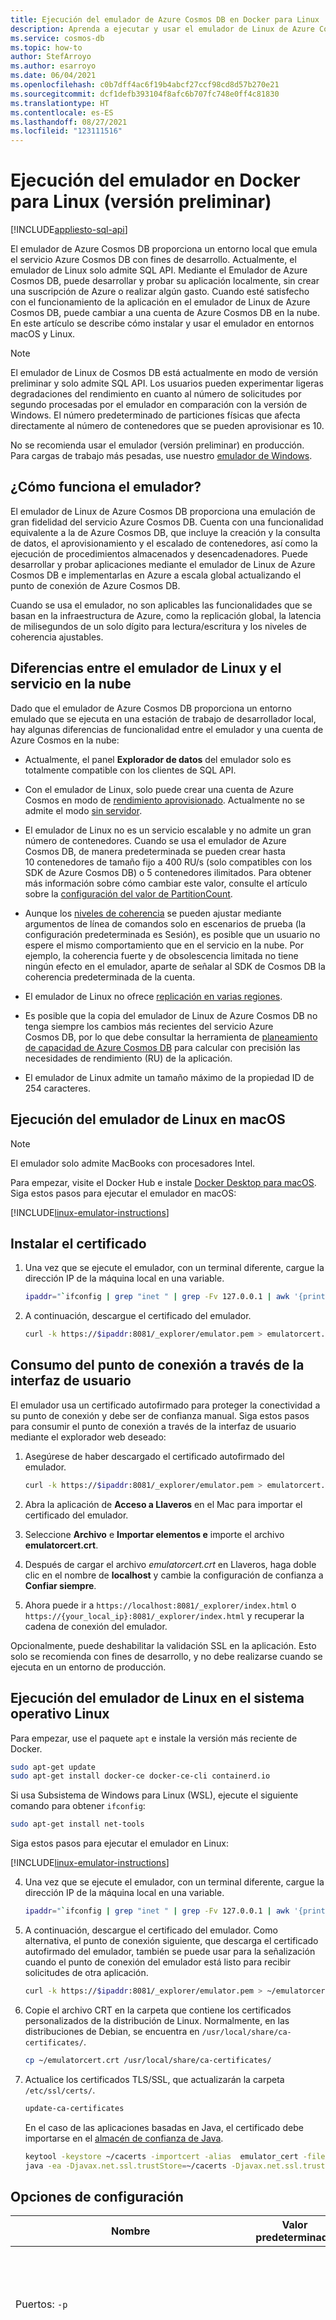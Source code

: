 ```yaml
---
title: Ejecución del emulador de Azure Cosmos DB en Docker para Linux
description: Aprenda a ejecutar y usar el emulador de Linux de Azure Cosmos DB en Linux y macOS. Con el emulador, puede desarrollar y probar una aplicación localmente de forma gratuita, sin necesidad de una suscripción a Azure.
ms.service: cosmos-db
ms.topic: how-to
author: StefArroyo
ms.author: esarroyo
ms.date: 06/04/2021
ms.openlocfilehash: c0b7dff4ac6f19b4abcf27ccf98cd8d57b270e21
ms.sourcegitcommit: dcf1defb393104f8afc6b707fc748e0ff4c81830
ms.translationtype: HT
ms.contentlocale: es-ES
ms.lasthandoff: 08/27/2021
ms.locfileid: "123111516"
---
```

# <a name="run-the-emulator-on-docker-for-linux-preview"></a>Ejecución del emulador en Docker para Linux (versión preliminar)
[!INCLUDE[appliesto-sql-api](includes/appliesto-sql-api.md)]

El emulador de Azure Cosmos DB proporciona un entorno local que emula el servicio Azure Cosmos DB con fines de desarrollo. Actualmente, el emulador de Linux solo admite SQL API. Mediante el Emulador de Azure Cosmos DB, puede desarrollar y probar su aplicación localmente, sin crear una suscripción de Azure o realizar algún gasto. Cuando esté satisfecho con el funcionamiento de la aplicación en el emulador de Linux de Azure Cosmos DB, puede cambiar a una cuenta de Azure Cosmos DB en la nube. En este artículo se describe cómo instalar y usar el emulador en entornos macOS y Linux.

> [!NOTE]
> El emulador de Linux de Cosmos DB está actualmente en modo de versión preliminar y solo admite SQL API. Los usuarios pueden experimentar ligeras degradaciones del rendimiento en cuanto al número de solicitudes por segundo procesadas por el emulador en comparación con la versión de Windows. El número predeterminado de particiones físicas que afecta directamente al número de contenedores que se pueden aprovisionar es 10.
> 
> No se recomienda usar el emulador (versión preliminar) en producción. Para cargas de trabajo más pesadas, use nuestro [emulador de Windows](local-emulator.md).

## <a name="how-does-the-emulator-work"></a>¿Cómo funciona el emulador?

El emulador de Linux de Azure Cosmos DB proporciona una emulación de gran fidelidad del servicio Azure Cosmos DB. Cuenta con una funcionalidad equivalente a la de Azure Cosmos DB, que incluye la creación y la consulta de datos, el aprovisionamiento y el escalado de contenedores, así como la ejecución de procedimientos almacenados y desencadenadores. Puede desarrollar y probar aplicaciones mediante el emulador de Linux de Azure Cosmos DB e implementarlas en Azure a escala global actualizando el punto de conexión de Azure Cosmos DB.

Cuando se usa el emulador, no son aplicables las funcionalidades que se basan en la infraestructura de Azure, como la replicación global, la latencia de milisegundos de un solo dígito para lectura/escritura y los niveles de coherencia ajustables.

## <a name="differences-between-the-linux-emulator-and-the-cloud-service"></a>Diferencias entre el emulador de Linux y el servicio en la nube
Dado que el emulador de Azure Cosmos DB proporciona un entorno emulado que se ejecuta en una estación de trabajo de desarrollador local, hay algunas diferencias de funcionalidad entre el emulador y una cuenta de Azure Cosmos en la nube:

- Actualmente, el panel **Explorador de datos** del emulador solo es totalmente compatible con los clientes de SQL API.

- Con el emulador de Linux, solo puede crear una cuenta de Azure Cosmos en modo de [rendimiento aprovisionado](set-throughput.md). Actualmente no se admite el modo [sin servidor](serverless.md).

- El emulador de Linux no es un servicio escalable y no admite un gran número de contenedores. Cuando se usa el emulador de Azure Cosmos DB, de manera predeterminada se pueden crear hasta 10 contenedores de tamaño fijo a 400 RU/s (solo compatibles con los SDK de Azure Cosmos DB) o 5 contenedores ilimitados. Para obtener más información sobre cómo cambiar este valor, consulte el artículo sobre la [configuración del valor de PartitionCount](emulator-command-line-parameters.md#set-partitioncount).

- Aunque los [niveles de coherencia](consistency-levels.md) se pueden ajustar mediante argumentos de línea de comandos solo en escenarios de prueba (la configuración predeterminada es Sesión), es posible que un usuario no espere el mismo comportamiento que en el servicio en la nube. Por ejemplo, la coherencia fuerte y de obsolescencia limitada no tiene ningún efecto en el emulador, aparte de señalar al SDK de Cosmos DB la coherencia predeterminada de la cuenta.

- El emulador de Linux no ofrece [replicación en varias regiones](distribute-data-globally.md).

- Es posible que la copia del emulador de Linux de Azure Cosmos DB no tenga siempre los cambios más recientes del servicio Azure Cosmos DB, por lo que debe consultar la herramienta de [planeamiento de capacidad de Azure Cosmos DB](estimate-ru-with-capacity-planner.md) para calcular con precisión las necesidades de rendimiento (RU) de la aplicación.

- El emulador de Linux admite un tamaño máximo de la propiedad ID de 254 caracteres.

## <a name="run-the-linux-emulator-on-macos"></a><a id="run-on-macos"></a>Ejecución del emulador de Linux en macOS

> [!NOTE]
> El emulador solo admite MacBooks con procesadores Intel.

Para empezar, visite el Docker Hub e instale [Docker Desktop para macOS](https://hub.docker.com/editions/community/docker-ce-desktop-mac/). Siga estos pasos para ejecutar el emulador en macOS:

[!INCLUDE[linux-emulator-instructions](includes/linux-emulator-instructions.md)]

## <a name="install-the-certificate"></a><a id="install-certificate"></a>Instalar el certificado

1. Una vez que se ejecute el emulador, con un terminal diferente, cargue la dirección IP de la máquina local en una variable.

    ```bash
    ipaddr="`ifconfig | grep "inet " | grep -Fv 127.0.0.1 | awk '{print $2}' | head -n 1`"
    ```

1. A continuación, descargue el certificado del emulador.

    ```bash
    curl -k https://$ipaddr:8081/_explorer/emulator.pem > emulatorcert.crt
    ```


## <a name="consume-the-endpoint-via-ui"></a><a id="consume-endpoint-ui"></a>Consumo del punto de conexión a través de la interfaz de usuario

El emulador usa un certificado autofirmado para proteger la conectividad a su punto de conexión y debe ser de confianza manual. Siga estos pasos para consumir el punto de conexión a través de la interfaz de usuario mediante el explorador web deseado:

1. Asegúrese de haber descargado el certificado autofirmado del emulador.

   ```bash
   curl -k https://$ipaddr:8081/_explorer/emulator.pem > emulatorcert.crt
   ```

1. Abra la aplicación de **Acceso a Llaveros** en el Mac para importar el certificado del emulador.

1. Seleccione **Archivo** e **Importar elementos e**  importe el archivo **emulatorcert.crt**.

1. Después de cargar el archivo *emulatorcert.crt* en Llaveros, haga doble clic en el nombre de **localhost** y cambie la configuración de confianza a **Confiar siempre**.

1. Ahora puede ir a `https://localhost:8081/_explorer/index.html` o `https://{your_local_ip}:8081/_explorer/index.html` y recuperar la cadena de conexión del emulador.

Opcionalmente, puede deshabilitar la validación SSL en la aplicación. Esto solo se recomienda con fines de desarrollo, y no debe realizarse cuando se ejecuta en un entorno de producción.

## <a name="run-the-linux-emulator-on-linux-os"></a><a id="run-on-linux"></a>Ejecución del emulador de Linux en el sistema operativo Linux

Para empezar, use el paquete `apt` e instale la versión más reciente de Docker.

```bash
sudo apt-get update
sudo apt-get install docker-ce docker-ce-cli containerd.io
```

Si usa Subsistema de Windows para Linux (WSL), ejecute el siguiente comando para obtener `ifconfig`:

```bash
sudo apt-get install net-tools
```

Siga estos pasos para ejecutar el emulador en Linux:

[!INCLUDE[linux-emulator-instructions](includes/linux-emulator-instructions.md)]

4. Una vez que se ejecute el emulador, con un terminal diferente, cargue la dirección IP de la máquina local en una variable.

    ```bash
    ipaddr="`ifconfig | grep "inet " | grep -Fv 127.0.0.1 | awk '{print $2}' | head -n 1`"
    ```

5. A continuación, descargue el certificado del emulador. Como alternativa, el punto de conexión siguiente, que descarga el certificado autofirmado del emulador, también se puede usar para la señalización cuando el punto de conexión del emulador está listo para recibir solicitudes de otra aplicación.

    ```bash
    curl -k https://$ipaddr:8081/_explorer/emulator.pem > ~/emulatorcert.crt
    ```

6. Copie el archivo CRT en la carpeta que contiene los certificados personalizados de la distribución de Linux. Normalmente, en las distribuciones de Debian, se encuentra en `/usr/local/share/ca-certificates/`.

   ```bash
   cp ~/emulatorcert.crt /usr/local/share/ca-certificates/
   ```

7. Actualice los certificados TLS/SSL, que actualizarán la carpeta `/etc/ssl/certs/`.

   ```bash
   update-ca-certificates
   ```

    En el caso de las aplicaciones basadas en Java, el certificado debe importarse en el [almacén de confianza de Java](local-emulator-export-ssl-certificates.md).

    ```bash
    keytool -keystore ~/cacerts -importcert -alias  emulator_cert -file ~/emulatorcert.crt
    java -ea -Djavax.net.ssl.trustStore=~/cacerts -Djavax.net.ssl.trustStorePassword="changeit" $APPLICATION_ARGUMENTS
    ```

## <a name="configuration-options"></a><a id="config-options"></a>Opciones de configuración

|Nombre  |Valor predeterminado  |Descripción  |
|---------|---------|---------|
|  Puertos: `-p`   |         |   Actualmente, el punto de conexión del emulador solo necesita los puertos 8081 y 10251-10255.     |
| `AZURE_COSMOS_EMULATOR_PARTITION_COUNT`    |    10     |    Controla el número total de particiones físicas, que a cambio controla el número de contenedores que se pueden crear y pueden existir en un momento dado. Se recomienda empezar por valores pequeños para mejorar el tiempo de actividad de inicio del emulador, es decir, 3.     |
|  Memoria: `-m`   |         | En memoria, se requieren 3 GB o más.     |
| Núcleos: `--cpus`  |         |   Asegúrese de aprovisionar suficiente memoria y núcleos de CPU. Aunque el emulador podría ejecutarse con tan solo 0,5 núcleos (muy lentos), se recomiendan al menos 2 núcleos.      |
|`AZURE_COSMOS_EMULATOR_ENABLE_DATA_PERSISTENCE`  | false  | Esta configuración usada por el emulador ayudará a conservar los datos entre reinicios de contenedor.  |

## <a name="troubleshoot-issues"></a><a id="troubleshoot-issues"></a>Solución de problemas

En esta sección se proporcionan sugerencias para solucionar errores al usar el emulador de Linux.

### <a name="connectivity-issues"></a>Problemas de conectividad

#### <a name="my-app-cant-connect-to-emulator-endpoint-the-ssl-connection-could-not-be-established-or-i-cant-start-the-data-explorer"></a>Mi aplicación no se puede conectar al punto de conexión del emulador ("No se pudo establecer la conexión SSL") o no puedo iniciar el Explorador de datos

- Asegúrese de que el emulador se está ejecutando con el siguiente comando:

    ```bash
    docker ps --all
    ```

- Compruebe que el contenedor específico del emulador está en estado de ejecución.

- Compruebe que ninguna otra aplicación usa puertos del emulador: 8081 y 10250-10255.

- Compruebe que el puerto 8081 del contenedor está asignado correctamente y es accesible desde un entorno fuera del contenedor.  

   ```bash
   netstat -lt
   ```

- Intente acceder al punto de conexión y al puerto del emulador mediante la dirección IP del contenedor de Docker en lugar de "localhost".

- Asegúrese de que el certificado autofirmado del emulador se ha agregado correctamente a [Llaveros](#consume-endpoint-ui).

- En el caso de las aplicaciones de Java, asegúrese de haber importado el certificado en la [sección Almacén de certificados de Java](#run-on-linux).

- En el caso de las aplicaciones .NET, puede deshabilitar la validación SSL:

# <a name="net-standard-21"></a>[.NET Standard 2.1+](#tab/ssl-netstd21)

Con cualquier aplicación que se ejecute en un marco compatible con .NET Standard 2.1 o posterior, se puede aprovechar `CosmosClientOptions.HttpClientFactory`:

[!code-csharp[Main](~/samples-cosmosdb-dotnet-v3/Microsoft.Azure.Cosmos.Samples/Usage/HttpClientFactory/Program.cs?name=DisableSSLNETStandard21)]

# <a name="net-standard-20"></a>[.NET Standard 2.0](#tab/ssl-netstd20)

Con cualquier aplicación que se ejecute en un marco compatible con .NET Standard 2.0, se puede aprovechar `CosmosClientOptions.HttpClientFactory`:

[!code-csharp[Main](~/samples-cosmosdb-dotnet-v3/Microsoft.Azure.Cosmos.Samples/Usage/HttpClientFactory/Program.cs?name=DisableSSLNETStandard20)]

---

#### <a name="my-nodejs-app-is-reporting-a-self-signed-certificate-error"></a>Mi aplicación Node.js informa de un error de certificado autofirmado

Si intenta conectarse al emulador a través de una dirección que no sea `localhost`, como la dirección IP de los contenedores, Node.js producirá un error sobre el certificado autofirmado, incluso si este se ha instalado.

Se puede deshabilitar la verificación de TLS si se establece la variable de entorno `NODE_TLS_REJECT_UNAUTHORIZED` en `0`:

```bash
NODE_TLS_REJECT_UNAUTHORIZED=0
```

Esta marca solo se recomienda para el desarrollo local, ya que deshabilita TLS para Node.js. Encontrará más información en la [documentación deNode.js](https://nodejs.org/api/cli.html#cli_node_tls_reject_unauthorized_value) y en la [documentación de los certificados del emulador de Cosmos DB](local-emulator-export-ssl-certificates.md#how-to-use-the-certificate-in-nodejs).

#### <a name="the-docker-container-failed-to-start"></a>No se pudo iniciar el contenedor de Docker

El emulador produce un error con el mensaje siguiente:

```bash
/palrun: ERROR: Invalid mapping of address 0x40037d9000 in reserved address space below 0x400000000000. Possible causes:
1. The process (itself, or via a wrapper) starts up its own running environment sets the stack size limit to unlimited via syscall setrlimit(2);
2. The process (itself, or via a wrapper) adjusts its own execution domain and flag the system its legacy personality via syscall personality(2);
3. Sysadmin deliberately sets the system to run on legacy VA layout mode by adjusting a sysctl knob vm.legacy_va_layout.
```

Este error es probable que se deba a que el tipo de procesador de host de Docker actual no es compatible con nuestra imagen de Docker. Es decir, el equipo es un MacBook con un conjunto de chips M1.

#### <a name="my-app-received-too-many-connectivity-related-timeouts"></a>Mi aplicación ha recibido demasiados tiempos de espera relacionados con la conectividad

- El contenedor de Docker no se aprovisiona con suficientes recursos [(núcleos o memoria)](#config-options). Se recomienda aumentar el número de núcleos y, como alternativa, reducir el número de particiones físicas aprovisionadas durante el inicio.

- Asegúrese de que el número de conexiones TCP no supere la configuración actual del sistema operativo.

- Intente reducir el tamaño de los documentos de la aplicación.
    
#### <a name="my-app-could-not-provision-databasescontainers"></a>Mi aplicación no pudo aprovisionar bases de datos o contenedores

El número de particiones físicas aprovisionadas en el emulador es demasiado bajo. Elimine las bases de datos o colecciones no utilizadas o inicie el emulador con un [mayor número de particiones físicas](#config-options).

### <a name="reliability-and-crashes"></a>Confiabilidad y bloqueos

- No se puede iniciar el emulador:

  - Asegúrese de que está [ejecutando la imagen más reciente del emulador de Cosmos DB para Linux.](#refresh-linux-container) De lo contrario, consulte la sección anterior sobre problemas relacionados con la conectividad.

  - Si la carpeta de datos del emulador de Cosmos DB está "montada en el volumen", asegúrese de que el volumen tiene suficiente espacio y es de lectura /escritura.

  - Confirme que funciona la creación de un contenedor con la configuración recomendada. En caso afirmativo, lo más probable es que la causa del error sea la configuración adicional pasada a través del comando de Docker correspondiente al iniciar el contenedor.

  - Si el emulador no se puede iniciar con el siguiente error:
  
    ```bash
    "Failed loading Emulator secrets certificate. Error: 0x8009000f or similar, a new policy might have been added to your host that prevents an application such as Azure Cosmos DB emulator from creating and adding self signed certificate files into your certificate store."
    ```

    Esto puede ocurrir incluso cuando se ejecuta en el contexto de administrador, ya que la directiva específica que normalmente agrega el departamento de TI tiene prioridad sobre el administrador local. En su lugar, el uso de una imagen de Docker para el emulador puede ayudar en este caso, siempre y cuando tenga el permiso para agregar el certificado SSL del emulador autofirmado en el contexto del equipo host (esto es necesario para la aplicación cliente del SDK de Java y .NET Cosmos).

- El emulador se bloquea:

  - Confirme que funciona la creación de un contenedor con la [configuración recomendada](#run-on-linux). En caso afirmativo, lo más probable es que la causa del error sea la configuración adicional pasada a través del comando de Docker correspondiente al iniciar el contenedor.

  - Inicie el contenedor de Docker del emulador en un modo conectado (consulte `docker start -it`).

  - Recopile el volcado o los datos relacionados con el bloqueo y siga los [pasos descritos](#report-an-emulator-issue) para notificar el problema.  

### <a name="data-explorer-errors"></a>Errores del Explorador de datos

- No puedo ver mis datos:

  - Consulte la sección anterior sobre los problemas relacionados con la conectividad.

  - Asegúrese de que el certificado del emulador autofirmado se importa correctamente y se confía manualmente para que el explorador acceda a la página del explorador de datos.

  - Pruebe a crear una base de datos o un contenedor e insertar un elemento mediante el Explorador de datos. Si se realiza correctamente, lo más probable es que la causa del problema resida en la aplicación. Si no es así, [póngase en contacto con el equipo de Cosmos DB](#report-an-emulator-issue).

### <a name="performance-issues"></a>Problemas de rendimiento

El número de solicitudes por segundo es bajo y la latencia de las solicitudes es alta:

- El contenedor de Docker no se aprovisiona con suficientes recursos [(núcleos o memoria)](#config-options). Se recomienda aumentar el número de núcleos y, como alternativa, reducir el número de particiones físicas aprovisionadas durante el inicio.

## <a name="refresh-linux-container"></a><a id="refresh-linux-container"></a>Actualización de contenedor de Linux

Siga estos pasos para actualizar el contenedor de Linux:

1. Ejecute el comando siguiente para ver todos los contenedores de Docker.

   ```bash
   docker ps --all
   ```

1. Quite el contenedor con el identificador recuperado del comando anterior.

   ```bash
   docker rm ID_OF_CONTAINER_FROM_ABOVE
   ```

1. A continuación, se muestran todas las imágenes de Docker.

   ```bash
   docker images
   ```

1. Quite la imagen con el identificador recuperado del paso anterior.

   ```bash
   docker rmi ID_OF_IMAGE_FROM_ABOVE
   ```

1. Extraiga la imagen más reciente del emulador de Linux de Cosmos DB.

   ```bash
   docker pull mcr.microsoft.com/cosmosdb/linux/azure-cosmos-emulator
   ```

1. Para iniciar un contenedor detenido, ejecute lo siguiente:

   ```bash
   docker start -ai ID_OF_CONTAINER
   ```

## <a name="report-an-emulator-issue"></a>Notificación de un problema del emulador

Al notificar un problema con el emulador de Linux, proporcione tanta información como sea posible sobre el problema. Estos detalles incluyen:

- Descripción del error o problema detectado
- Entorno (sistema operativo, configuración de host)
- Tipo de equipo y procesador
- Comando que se usa para crear e iniciar el emulador (archivo YML si se usa Docker Compose)
- Descripción de la carga de trabajo
- Ejemplo de la base de datos o colección y el elemento usados
- Inclusión de la salida de la consola al iniciar el contenedor de Docker para el emulador en modo adjunto
- Envíe todo lo anterior al [equipo de Azure Cosmos DB](mailto:cdbportalfeedback@microsoft.com).

## <a name="next-steps"></a>Pasos siguientes

En este artículo, ha aprendido a usar el emulador de Linux de Azure Cosmos DB para el desarrollo gratuito de aplicaciones en un entorno local. Ahora puede avanzar a los siguientes artículos:

- [Exportación de los certificados del emulador de Azure Cosmos DB para su uso con aplicaciones en Java, Python y Node.js](local-emulator-export-ssl-certificates.md)
- [Depuración de problemas con el emulador](troubleshoot-local-emulator.md)
